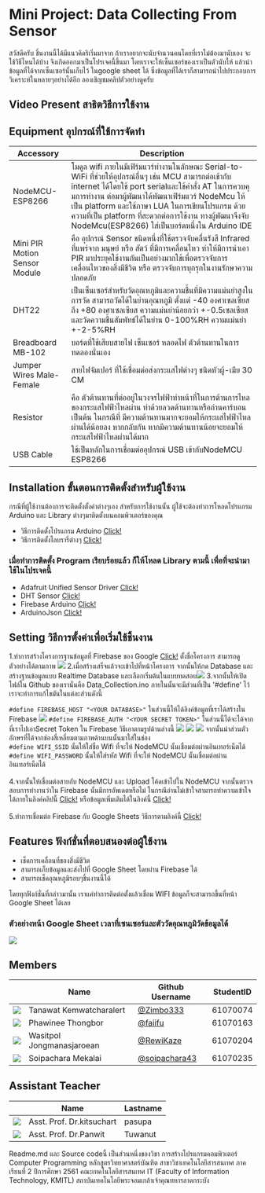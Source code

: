 # Mini Project: Data Collecting From Sensor
  สวัสดีครับ ชิ้นงานนี้ได้มีแนวคิดริเริ่มมาจาก ถ้าเราอยากจะนับจำนวนคนโดยที่เราไม่ต้องมานับเอง จะใช้วิธีไหนได้บ้าง
จึงเกิดออกมาเป็นโปรเจคนี้ขึ้นมา โดยเราจะให้เซ็นเซอร์ของเราเป็นตัวนับให้ แล้วนำข้อมูลที่ได้จากเซ็นเซอร์นั้นเก็บไว้
ในgoogle sheet ได้ ซึ่งข้อมูลที่ได้เราก็สามารถนำไปประกอบการวิเคราะห์ในหลายๆอย่างได้อีก 
ลองเชิญชมคลิปตัวอย่างดูครับ

## Video Present สาธิตวิธีการใช้งาน

## Equipment อุปกรณ์ที่ใช้การจัดทำ

| Accessory | Description |
|------|-----|
| NodeMCU-ESP8266 | โมดูล wifi ภายในมีเฟิร์มแวร์ทํางานในลักษณะ Serial-to-WiFi ที่ช่วยให้อุปกรณ์อื่นๆ เช่น MCU สามารถต่อเข้ากับ internet ได้โดยใช้ port serialและใช้คําสั่ง AT ในการควบคุมการทํางาน ต่อมาผู้พัฒนาได้พัฒนาเฟิร์มแวร์ NodeMcu ให้เป็น platform และใช้ภาษา LUA ในการเขียนโปรแกรม ด้วยความที่เป็น platform ที่สะดวกต่อการใช้งาน ทางผู้พัฒนาจึงจับ NodeMcu(ESP8266) ใส่เป็นบอร์ดหนึ่งใน Arduino IDE|
| Mini PIR Motion Sensor Module | คือ อุปกรณ์ Sensor ชนิดหนึ่งที่ใช้ตรวจจับคลื่นรังสี Infrared ที่แพร่จาก มนุษย์ หรือ สัตว์ ที่มีการเคลื่อนไหว ทำให้มีการนำเอา PIR มาประยุคใช้งานกันเป็นอย่างมากใช้เพื่อตรวจจับการเคลื่อนไหวของสิ่งมีชีวิต หรือ ตรวจจับการบุกรุกในงานรักษาความปลอดภัย |
| DHT22 | เป็นเซ็นเซอร์สำหรับวัดอุณหภูมิและความชื้นที่มีความแม่นยำสูงในการวัด สามารถวัดได้ในย่านอุณหภูมิ ตั้งแต่ -40 องศาเซลเซียส ถึง +80 องศาเซลเซียส ความแม่นยำน้อยกว่า +-0.5เซลเซียส และวัดความชื้นสัมพัทธ์ได้ในย่าน 0-100%RH ความแม่นยำ +-2-5%RH |
|Breadboard MB-102     |บอร์ดที่ใช้เสียบสายไฟ เซ็นเซอร์ หลอดไฟ ตัวต้านทานในการทดลองนั่นเอง|
|Jumper Wires Male-Female                                           |สายไฟจัมเปอร์ ที่ใช้เชื่อมต่อส่งกระแสไฟต่างๆ ชนิดหัวผู้-เมีย 30 CM|
|Resistor|คือ ตัวต้านทานที่ต่ออยู่ในวงจรไฟฟ้าทำหน้าที่ในการต้านการไหลของกระแสไฟฟ้าไหลผ่าน ทำด้วยลวดต้านทานหรือถ่านคาร์บอน เป็นต้น ในกรณีที่ มีความต้านทานมากจะยอมให้กระแสไฟฟ้าไหลผ่านได้น้อยลง หากกลับกัน หากมีความต้านทานน้อยจะยอมให้กระแสไฟฟ้าไหลผ่านได้มาก|
|USB Cable|ใช้เป็นหลักในการเชื่อมต่ออุปกรณ์ USB เข้ากับNodeMCU ESP8266|

## Installation ขั้นตอนการติดตั้งสำหรับผู้ใช้งาน
กรณีที่ผู้ใช้งานต้องการจะติดตั้งตั้งค่าต่างๆเอง สำหรับการใช้งานนั้น ผู้ใช้จะต้องทำการโหลดโปรแกรม Arduino และ Library ต่างๆมาติดตั้งบนคอมพิวเตอร์ของคุณ
* วิธีการติดตั้งโปรแกรม Arduino [Click!](https://www.youtube.com/watch?v=dMujuIKpWdM)
* วิธีการติดตั้งไลบรารี่ต่างๆ [Click!](https://www.youtube.com/watch?v=tO4FLMQ0MHY)
### เมื่อทำการติดตั้ง Program เรียบร้อยแล้ว ก็ให้โหลด Library ตามนี้ เพื่อที่จะนำมาใช้ในโปรเจคนี้
* Adafruit Unified Sensor Driver [Click!](https://github.com/adafruit/Adafruit_Sensor)
* DHT Sensor [Click!](https://github.com/adafruit/DHT-sensor-library)
* Firebase Arduino [Click!](https://github.com/FirebaseExtended/firebase-arduino)
* ArduinoJson [Click!](https://github.com/bblanchon/ArduinoJson)

## Setting วิธีการตั้งค่าเพื่อเริ่มใช้ชิ้นงาน
1.ทำการสร้างโครงการฐานข้อมูลที่ Firebase ของ Google [Click!](https://console.firebase.google.com/u/0/) ตั้งชื่อโครงการ สามารถดูตัวอย่างได้ตามภาพ
![](https://raw.githubusercontent.com/RewiKaze/CollectingDataFromSensor-ComPro61/master/%E0%B8%A3%E0%B8%B9%E0%B8%9B/firebase%201.png)
2.เมื่อสร้างเสร็จแล้วจะเข้าไปที่หน้าโครงการ จากนั้นให้กด Database และสร้างฐานข้อมูลแบบ Realtime Database และเลือกเริ่มต้นในแบบทดสอบ![](https://raw.githubusercontent.com/RewiKaze/CollectingDataFromSensor-ComPro61/master/%E0%B8%A3%E0%B8%B9%E0%B8%9B/firebase2.png)
3.จากนั้นให้เปิดไฟล์ใน Github ของเรานั่นคือ Data_Collection.ino ภายในนั้นจะมีส่วนที่เป็น '#define' ไว้เราจะทำการแก้ไขมันในแต่ละส่วนดังนี้

`#define FIREBASE_HOST "<YOUR DATABASE>"` ในส่วนนี้ให้ได้ลิงค์ข้อมูลที่เราได้สร้างใน Firebase 
![](https://raw.githubusercontent.com/RewiKaze/CollectingDataFromSensor-ComPro61/master/%E0%B8%A3%E0%B8%B9%E0%B8%9B/firebase3.png)
`#define FIREBASE_AUTH "<YOUR SECRET TOKEN>"` ในส่วนนี้ได้จะได้จากที่เราไปเอาSecret Token ใน Firebase วิธีเอาตามรูปด้านล่างนี้
![](https://raw.githubusercontent.com/RewiKaze/CollectingDataFromSensor-ComPro61/master/%E0%B8%A3%E0%B8%B9%E0%B8%9B/firebase4.png)
![](https://raw.githubusercontent.com/RewiKaze/CollectingDataFromSensor-ComPro61/master/%E0%B8%A3%E0%B8%B9%E0%B8%9B/firebase5.png)
![](https://raw.githubusercontent.com/RewiKaze/CollectingDataFromSensor-ComPro61/master/%E0%B8%A3%E0%B8%B9%E0%B8%9B/firebase6.png)
จากนั้นนำส่วนตัวอักษรที่ได้จากช่องสี่เหลี่ยมตามภาพด้านบนนั้นมาใส่ในช่อง <YOUR SECRET TOKEN><br>
`#define WIFI_SSID` นั้นให้ใส่ชื่อ Wifi ที่จะให้ NodeMCU นั้นเชื่อมต่อผ่านอินเทอร์เน็ตได้<br>
`#define WIFI_PASSWORD` นั้นให้ใส่รหัส Wifi ที่จะให้ NodeMCU นั้นเชื่อมต่อผ่านอินเทอร์เน็ตได้<br><br>
4.จากนั้นให้เชื่อมต่อสายกับ NodeMCU และ Upload โค้ดเข้าไปใน NodeMCU จากนั้นตรวจสอบการทำงานว่าใน Firebase นั้นมีการอัพเดตหรือไม่
ในกรณีอ่านไม่เข้าใจสามารถทำความเข้าใจได้ภายในลิงค์คลิปนี้ [Click!](https://www.youtube.com/watch?v=jqKW_Qo0AUM) หรือข้อมูลเพิ่มเติมได้ในลิงค์นี้ [Click!](https://www.youtube.com/watch?v=jqKW_Qo0AUM)<br><br>
5.ทำการเชื่อมต่อ Firebase กับ Google Sheets วิธีการตามลิงค์นี้ [Click!](https://bit.ly/2Q9FcVF)
  


## Features ฟังก์ชั่นที่ตอบสนองต่อผู้ใช้งาน
* เช็คการเคลื่อนที่ของสิ่งมีชีวิต
* สามารถเก็บข้อมูลและส่งไปที่ Google Sheet โดยผ่าน Firebase ได้
* สามารถเช็คอุณหภูมิรอบๆชิ้นงานนี้ได้

โดยทุกฟังก์ชั่นที่กล่าวมานั้น เราแค่ทำการติดต่อตั้งแล้วเชื่อม WIFI ข้อมูลก็จะสามารถขึ้นที่หน้า Google Sheet ได้เลย

### ตัวอย่างหน้า Google Sheet เวลาที่เซนเซอร์และตัววัดอุณหภูมิวัดข้อมูลได้

![](https://github.com/RewiKaze/CollectingDataFromSensor-ComPro61/blob/master/%E0%B8%A3%E0%B8%B9%E0%B8%9B/ex2.png)

## Members
|         |Name|Github Username|StudentID|
|------|-----|------|------|
|       ![](https://github.com/RewiKaze/CollectingDataFromSensor-ComPro61/blob/master/%E0%B8%A3%E0%B8%B9%E0%B8%9B/%E0%B8%99%E0%B8%B4%E0%B8%A72.jpg)  |Tanawat Kemwatcharalert|  [@Zimbo333](https://github.com/Zimbo333)      |61070074|
|       ![](https://github.com/RewiKaze/CollectingDataFromSensor-ComPro61/blob/master/%E0%B8%A3%E0%B8%B9%E0%B8%9B/%E0%B8%9D%E0%B9%89%E0%B8%B2%E0%B8%A22.jpg)  |Phawinee Thongbor| [@faiifu](https://github.com/Faiifu)       |61070163|
|      ![]( https://github.com/RewiKaze/CollectingDataFromSensor-ComPro61/blob/master/%E0%B8%A3%E0%B8%B9%E0%B8%9B/%E0%B8%A3%E0%B8%B4%E0%B8%A72.jpg)   |Wasitpol Jongmanasjaroean|  [@RewiKaze](https://github.com/RewiKaze)      |61070204|
|     ![](https://github.com/RewiKaze/CollectingDataFromSensor-ComPro61/blob/master/%E0%B8%A3%E0%B8%B9%E0%B8%9B/%E0%B8%95%E0%B8%AD%E0%B8%872.jpg)    |Soipachara Mekalai| [@soipachara43](https://github.com/soipachara43)          |61070235|

## Assistant Teacher
|         |Name|Lastname|
|-------|------|-------|
|      ![](https://github.com/RewiKaze/CollectingDataFromSensor-ComPro61/blob/master/%E0%B8%A3%E0%B8%B9%E0%B8%9B/T.ong2.jpg)   |Asst. Prof. Dr.kitsuchart|pasupa| 
|       ![]( https://github.com/RewiKaze/CollectingDataFromSensor-ComPro61/blob/master/%E0%B8%A3%E0%B8%B9%E0%B8%9B/T.panwit.jpg)  |Asst. Prof. Dr.Panwit|Tuwanut|



Readme.md และ Source codeนี้ เป็นส่วนหนึ่งของวิชา การสร้างโปรแกรมคอมพิวเตอร์ Computer Programming หลักสูตรวิทยาศาสตร์บัณฑิต สาขาวิชาเทคโนโลยีสารสนเทศ ภาคเรียนที่ 2 ปีการศึกษา 2561 คณะเทคโนโลยีสารสนเทศ IT (Faculty of Information Technology, KMITL) สถาบันเทคโนโลยีพระจอมเกล้าเจ้าคุณทหารลาดกระบัง



